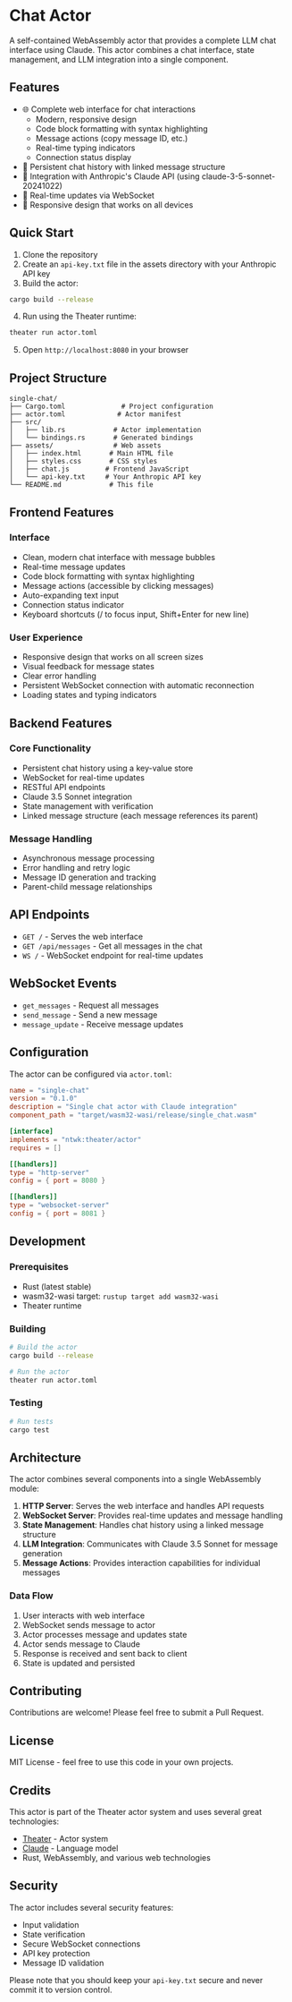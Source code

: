 # Chat Actor

A self-contained WebAssembly actor that provides a complete LLM chat interface using Claude. This actor combines a chat interface, state management, and LLM integration into a single component.

## Features

- 🌐 Complete web interface for chat interactions
  - Modern, responsive design
  - Code block formatting with syntax highlighting
  - Message actions (copy message ID, etc.)
  - Real-time typing indicators
  - Connection status display
- 💾 Persistent chat history with linked message structure
- 🤖 Integration with Anthropic's Claude API (using claude-3-5-sonnet-20241022)
- 🔄 Real-time updates via WebSocket
- 📱 Responsive design that works on all devices

## Quick Start

1. Clone the repository
2. Create an `api-key.txt` file in the assets directory with your Anthropic API key
3. Build the actor:
```bash
cargo build --release
```

4. Run using the Theater runtime:
```bash
theater run actor.toml
```

5. Open `http://localhost:8080` in your browser

## Project Structure

```
single-chat/
├── Cargo.toml              # Project configuration
├── actor.toml             # Actor manifest
├── src/
│   ├── lib.rs            # Actor implementation
│   └── bindings.rs       # Generated bindings
├── assets/               # Web assets
│   ├── index.html       # Main HTML file
│   ├── styles.css       # CSS styles
│   ├── chat.js         # Frontend JavaScript
│   └── api-key.txt     # Your Anthropic API key
└── README.md            # This file
```

## Frontend Features

### Interface
- Clean, modern chat interface with message bubbles
- Real-time message updates
- Code block formatting with syntax highlighting
- Message actions (accessible by clicking messages)
- Auto-expanding text input
- Connection status indicator
- Keyboard shortcuts (/ to focus input, Shift+Enter for new line)

### User Experience
- Responsive design that works on all screen sizes
- Visual feedback for message states
- Clear error handling
- Persistent WebSocket connection with automatic reconnection
- Loading states and typing indicators

## Backend Features

### Core Functionality
- Persistent chat history using a key-value store
- WebSocket for real-time updates
- RESTful API endpoints
- Claude 3.5 Sonnet integration
- State management with verification
- Linked message structure (each message references its parent)

### Message Handling
- Asynchronous message processing
- Error handling and retry logic
- Message ID generation and tracking
- Parent-child message relationships

## API Endpoints

- `GET /` - Serves the web interface
- `GET /api/messages` - Get all messages in the chat
- `WS /` - WebSocket endpoint for real-time updates

## WebSocket Events

- `get_messages` - Request all messages
- `send_message` - Send a new message
- `message_update` - Receive message updates

## Configuration

The actor can be configured via `actor.toml`:

```toml
name = "single-chat"
version = "0.1.0"
description = "Single chat actor with Claude integration"
component_path = "target/wasm32-wasi/release/single_chat.wasm"

[interface]
implements = "ntwk:theater/actor"
requires = []

[[handlers]]
type = "http-server"
config = { port = 8080 }

[[handlers]]
type = "websocket-server"
config = { port = 8081 }
```

## Development

### Prerequisites

- Rust (latest stable)
- wasm32-wasi target: `rustup target add wasm32-wasi`
- Theater runtime

### Building

```bash
# Build the actor
cargo build --release

# Run the actor
theater run actor.toml
```

### Testing

```bash
# Run tests
cargo test
```

## Architecture

The actor combines several components into a single WebAssembly module:

1. **HTTP Server**: Serves the web interface and handles API requests
2. **WebSocket Server**: Provides real-time updates and message handling
3. **State Management**: Handles chat history using a linked message structure
4. **LLM Integration**: Communicates with Claude 3.5 Sonnet for message generation
5. **Message Actions**: Provides interaction capabilities for individual messages

### Data Flow

1. User interacts with web interface
2. WebSocket sends message to actor
3. Actor processes message and updates state
4. Actor sends message to Claude
5. Response is received and sent back to client
6. State is updated and persisted

## Contributing

Contributions are welcome! Please feel free to submit a Pull Request.

## License

MIT License - feel free to use this code in your own projects.

## Credits

This actor is part of the Theater actor system and uses several great technologies:

- [Theater](https://github.com/ntwk/theater) - Actor system
- [Claude](https://anthropic.com) - Language model
- Rust, WebAssembly, and various web technologies

## Security

The actor includes several security features:

- Input validation
- State verification
- Secure WebSocket connections
- API key protection
- Message ID validation

Please note that you should keep your `api-key.txt` secure and never commit it to version control.
